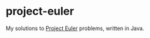 # project-euler

My solutions to [Project Euler](https://projecteuler.net/) problems, written in Java.